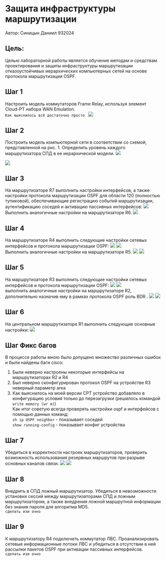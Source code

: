 # Защита инфраструктуры маршрутизации

Автор: Синицын Даниил 932024

## Цель: 
Целью лабораторной работы является обучение методам и средствам проектирования и защиты инфраструктуры маршрутизации
отказоустойчивых иерархических компьютерных сетей на основе
протокола маршрутизации OSPF.
## Шаг 1
Настроить модель коммутаторов Frame Relay, используя
элемент Cloud-PT набора WAN Emulation. <br/>
``Как выяснилось всё достаточно просто ``
![](lab2image/fr.png)
## Шаг 2
Построить модель компьютерной сети в соответствии со
схемой, представленной на рис. 1. Определить уровень каждого
маршрутизатора СПД в ее иерархической модели. 
![](lab2image/network_ris1.png)

![](lab2image/p2.png)

## Шаг 3
На маршрутизаторе R7 выполнить настройки интерфейсов, а также настройки протокола маршрутизации OSPF для области 120 (полностью тупиковой), обеспечивающие регистрацию событий
маршрутизации, аутентификацию соседей и активацию пассивных
интерфейсов: 
![](lab2image/p3.1.png) <br/>
Выполнить аналогичные настройки на маршрутизаторе R6. 
![](lab2image/p3.2.png) 

## Шаг 4
На маршрутизаторе R4 выполнить следующие настройки
сетевых интерфейсов и протокола маршрутизации OSPF: 
![](lab2image/4.1.png) 
![](lab2image/4.2.png) <br/>
Выполнить аналогичные настройки на маршрутизаторе R5.
 ![](lab2image/4.3.png) 
![](lab2image/4.4.png) <br/>
## Шаг 5
На маршрутизаторе R3 выполнить следующие настройки
сетевых интерфейсов и протокола маршрутизации OSPF: 
![](lab2image/5.1.png) 
![](lab2image/5.2.png) <br/>
выполнить аналогичные настройки на маршрутизаторе R2, дополнительно назначив ему в рамках протокола OSPF роль BDR . 
![](lab2image/5.3.png) 
![](lab2image/5.4.png) <br/>
## Шаг 6
На центральном маршрутизаторе R1 выполнить следующие основные настройки:
![](lab2image/6.png)

## Шаг Фикс багов 
В процессе работы мною было допущено множество различных ошибок и были найдены баги cisco:
1) Были неверно настроены некоторые интерфейсы на маршрутизаторах R2 и R4 
2) Был неверно сконфигурирован протокол OSPF на устройстве R3 неверный параметр area
3) Как выяснилось на моей версии CPT устройство добавляло в конфигурацию условия только до перезагрузки (решилось командой `write memory (wr m)`) <br/>
Как итог советую всегда проверять настройки ospf и интерфейсов с помощью данных команд:<br/>
`sh ip OSPF neighbor` - показывает соседей <br/>
`show running-config` - показывает конфиг устройства

## Шаг 7
Убедиться в корректности настроек маршрутизаторов, 
проверить возможность использования резервных маршрутов при
разрыве основных каналов связи. 
![](lab2image/pingall.png)
![](lab2image/network_done.png)
## Шаг 8
Внедрить в СПД ложный маршрутизатор. Убедиться в
невозможности установки сессий между маршрутизаторами СПД и
ложным маршрутизатором, а также внедрения ложной маршрутной
информации без знания пароля для алгоритма MD5. <br/>
`сделать изи очно`
## Шаг 9
 К маршрутизатору R4 подключить коммутатор ЛВС. 
Проанализировать сетевые информационные потоки ЛВС и убедиться в отсутствии в ней рассылки пакетов OSPF при активации
пассивных интерфейсов. <br/>
`сделать изи очно`
